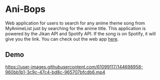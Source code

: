 # Ani-Bops
Web application for users to search for any anime theme song from MyAnimeList just by searching for the anime title.  This application is powered by the Jikan API and Spotify API.
If the song is on Spotify, it will give you the link. You can check out the web app [here](https://ani-bops.herokuapp.com/).

## Demo
https://user-images.githubusercontent.com/61099117/144698958-960bb1b1-3c9c-47c4-bd8c-965707bfcdb6.mp4

